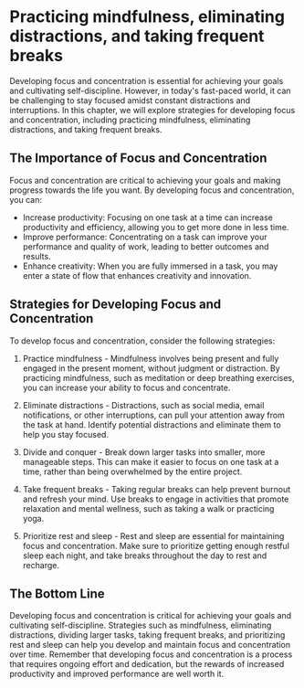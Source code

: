 Practicing mindfulness, eliminating distractions, and taking frequent breaks
===========================================================================================================================

Developing focus and concentration is essential for achieving your goals and cultivating self-discipline. However, in today's fast-paced world, it can be challenging to stay focused amidst constant distractions and interruptions. In this chapter, we will explore strategies for developing focus and concentration, including practicing mindfulness, eliminating distractions, and taking frequent breaks.

The Importance of Focus and Concentration
-----------------------------------------

Focus and concentration are critical to achieving your goals and making progress towards the life you want. By developing focus and concentration, you can:

* Increase productivity: Focusing on one task at a time can increase productivity and efficiency, allowing you to get more done in less time.
* Improve performance: Concentrating on a task can improve your performance and quality of work, leading to better outcomes and results.
* Enhance creativity: When you are fully immersed in a task, you may enter a state of flow that enhances creativity and innovation.

Strategies for Developing Focus and Concentration
-------------------------------------------------

To develop focus and concentration, consider the following strategies:

1. Practice mindfulness - Mindfulness involves being present and fully engaged in the present moment, without judgment or distraction. By practicing mindfulness, such as meditation or deep breathing exercises, you can increase your ability to focus and concentrate.

2. Eliminate distractions - Distractions, such as social media, email notifications, or other interruptions, can pull your attention away from the task at hand. Identify potential distractions and eliminate them to help you stay focused.

3. Divide and conquer - Break down larger tasks into smaller, more manageable steps. This can make it easier to focus on one task at a time, rather than being overwhelmed by the entire project.

4. Take frequent breaks - Taking regular breaks can help prevent burnout and refresh your mind. Use breaks to engage in activities that promote relaxation and mental wellness, such as taking a walk or practicing yoga.

5. Prioritize rest and sleep - Rest and sleep are essential for maintaining focus and concentration. Make sure to prioritize getting enough restful sleep each night, and take breaks throughout the day to rest and recharge.

The Bottom Line
---------------

Developing focus and concentration is critical for achieving your goals and cultivating self-discipline. Strategies such as mindfulness, eliminating distractions, dividing larger tasks, taking frequent breaks, and prioritizing rest and sleep can help you develop and maintain focus and concentration over time. Remember that developing focus and concentration is a process that requires ongoing effort and dedication, but the rewards of increased productivity and improved performance are well worth it.
